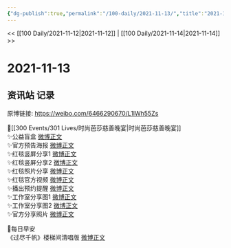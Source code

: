 ```yaml
---
{"dg-publish":true,"permalink":"/100-daily/2021-11-13/","title":"2021-11-13"}
---
```



<< [[100 Daily/2021-11-12\|2021-11-12]] | [[100 Daily/2021-11-14\|2021-11-14]] >>

# 2021-11-13

## 资讯站 记录

原博链接: https://weibo.com/6466290670/L1lWh55Zs

🌟[[300 Events/301 Lives/时尚芭莎慈善晚宴\|时尚芭莎慈善晚宴]]  
✨公益盲盒 [微博正文](https://m.weibo.cn/6466290670/4703116685217334)  
✨官方预告海报 [微博正文](https://m.weibo.cn/6466290670/4703131541703502)  
✨红毯竖屏分享1 [微博正文](https://m.weibo.cn/6466290670/4703150185645831)  
✨红毯竖屏分享2 [微博正文](https://m.weibo.cn/6466290670/4703158339633417)  
✨红毯照片分享 [微博正文](https://m.weibo.cn/6466290670/4703152882583183)  
✨红毯官方视频 [微博正文](https://m.weibo.cn/6466290670/4703156716175880)  
✨播出预约提醒 [微博正文](https://m.weibo.cn/6466290670/4703198914286403)  
✨工作室分享图1 [微博正文](https://m.weibo.cn/6466290670/4703220679053576)  
✨工作室分享图2 [微博正文](https://m.weibo.cn/6466290670/4703229700738501)  
✨官方分享照片 [微博正文](https://m.weibo.cn/6466290670/4703226228377602)

🌟每日早安  
《过尽千帆》楼梯间清唱版 [微博正文](https://m.weibo.cn/6466290670/4702991028324956)
